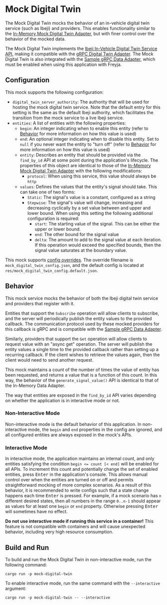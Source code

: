 # Mock Digital Twin

The Mock Digital Twin mocks the behavior of an in-vehicle digital twin service (such as Ibeji) and providers. This enables functionality similar to the [In-Memory Mock Digital Twin Adapter](../../adapters/digital_twin/in_memory_mock_digital_twin_adapter/README.md), but with finer control over the behavior of the mocked data.

The Mock Digital Twin implements the [Ibeji In-Vehicle Digital Twin Service API](https://github.com/eclipse-ibeji/ibeji/blob/main/interfaces/invehicle_digital_twin/v1/invehicle_digital_twin.proto), making it compatible with the [gRPC Digital Twin Adapter](../../adapters/digital_twin/grpc_digital_twin_adapter/README.md). The Mock Digital Twin is also integrated with the [Sample gRPC Data Adapter](../../adapters/data/sample_grpc_data_adapter/README.md), which must be enabled when using this application with Freyja.

## Configuration

This mock supports the following configuration:

- `digital_twin_server_authority`: The authority that will be used for hosting the mock digital twin service. Note that the default entry for this setting is the same as the default Ibeji authority, which facilitates the transition from the mock service to a live Ibeji service.
- `entities`: A list of entities with the following properties:
  - `begin`: An integer indicating when to enable this entity (refer to [Behavior](#behavior) for more information on how this value is used)
  - `end`: An optional integer indicating when to disable this entity. Set to `null` if you never want the entity to "turn off" (refer to [Behavior](#behavior) for more information on how this value is used)
  - `entity`: Describes an entity that should be provided via the `find_by_id` API at some point during the application's lifecycle. The properties of this object are identical to those of the [In-Memory Mock Digital Twin Adapter](../../adapters/digital_twin/in_memory_mock_digital_twin_adapter/README.md) with the following modifications:
    - `protocol`: When using this service, this value should always be `http`
  - `values`: Defines the values that the entity's signal should take. This can take one of two forms:
    - `Static`: The signal's value is a constant, configured as a string
    - `Stepwise`: The signal's value will change, increasing and decreasing cyclically by a set value between and upper and lower bound. When using this setting the following additional configuration is required:
      - `start`: The starting value of the signal. This can be either the upper or lower bound.
      - `end`: The other bound for the signal value
      - `delta`: The amount to add to the signal value at each iteration. If this operation would exceed the specified bounds, then the signal value saturates at the boundary value.

This mock supports [config overrides](../../docs/tutorials/config-overrides.md). The override filename is `mock_digital_twin_config.json`, and the default config is located at `res/mock_digital_twin_config.default.json`.

## Behavior

This mock service mocks the behavior of both the Ibeji digital twin service and providers that register with it.

Entities that support the `Subscribe` operation will allow clients to subscribe, and the server will periodically publish the entity values to the provided callback. The communication protocol used by these mocked providers for this callback is gRPC and is compatible with the [Sample gRPC Data Adapter](../../adapters/data/sample_grpc_data_adapter/README.md).

Similarly, providers that support the `Get` operation will allow clients to request value with an "async get" operation. The server will publish the entity values a single time to the provided callback rather than setting up a recurring callback. If the client wishes to retrieve the values again, then the client would need to send another request.

This mock maintains a count of the number of times the value of entity has been requested, and returns a value that is a function of this count. In this way, the behavior of the `generate_signal_value()` API is identical to that of the In-Memory Data Adapter.

The way that entities are exposed in the `find_by_id` API varies depending on whether the application is in interactive mode or not.

### Non-Interactive Mode

Non-interactive mode is the default behavior of this application. In non-interactive mode, the `begin` and `end` properties in the config are ignored, and all configured entities are always exposed in the mock's APIs.

### Interactive Mode

In interactive mode, the application maintains an internal count, and only entities satisfying the condition `begin <= count [< end]` will be enabled for all APIs. To increment this count and potentially change the set of enabled entities, press <kbd>Enter</kbd> in the application's console. This allows manual control over when the entities are turned on or off and permits straightforward mocking of more complex scenarios. As a result of this behavior, it is recommended to write configs such that a state change happens each time <kbd>Enter</kbd> is pressed. For example, if a mock scenario has `n` different desired states, then all numbers in the range `0..n-1` should appear as values for at least one `begin` or `end` property. Otherwise pressing <kbd>Enter</kbd> will sometimes have no effect.

**Do not use interactive mode if running this service in a container!** This feature is not compatible with containers and will cause unexpected behavior, including very high resource consumption.

## Build and Run

To build and run the Mock Digital Twin in non-interactive mode, run the following command:

```shell
cargo run -p mock-digital-twin
```

To enable interactive mode, run the same command with the `--interactive` argument:

```shell
cargo run -p mock-digital-twin -- --interactive
```
